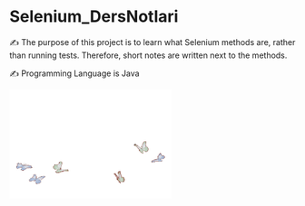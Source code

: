 # Selenium_DersNotlari

✍️ The purpose of this project is to learn what Selenium methods are,
rather than running tests. Therefore, short notes are written next to the methods.

✍️ Programming Language is Java

<p aling ="left">
  
  
  
  </p>
  
  <img align=in the middle width=285 src="https://github.com/NidaYucedal/NidaYucedal/blob/main/3ee1d196a1548df00e138154961a4be5.gif" />


















